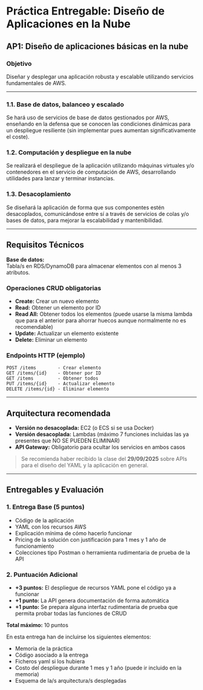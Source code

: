 # Práctica Entregable: Diseño de Aplicaciones en la Nube

## AP1: Diseño de aplicaciones básicas en la nube

### Objetivo
Diseñar y desplegar una aplicación robusta y escalable utilizando servicios fundamentales de AWS.

---

### 1.1. Base de datos, balanceo y escalado
Se hará uso de servicios de base de datos gestionados por AWS, enseñando en la defensa que se conocen las condiciones dinámicas para un despliegue resiliente (sin implementar pues aumentan significativamente el coste).

### 1.2. Computación y despliegue en la nube
Se realizará el despliegue de la aplicación utilizando máquinas virtuales y/o contenedores en el servicio de computación de AWS, desarrollando utilidades para lanzar y terminar instancias.

### 1.3. Desacoplamiento
Se diseñará la aplicación de forma que sus componentes estén desacoplados, comunicándose entre sí a través de servicios de colas y/o bases de datos, para mejorar la escalabilidad y mantenibilidad.

---

## Requisitos Técnicos

**Base de datos:**  
Tabla/s en RDS/DynamoDB para almacenar elementos con al menos 3 atributos.

### Operaciones CRUD obligatorias
- **Create:** Crear un nuevo elemento  
- **Read:** Obtener un elemento por ID  
- **Read All:** Obtener todos los elementos (puede usarse la misma lambda que para el anterior para ahorrar huecos aunque normalmente no es recomendable)  
- **Update:** Actualizar un elemento existente  
- **Delete:** Eliminar un elemento

### Endpoints HTTP (ejemplo)
```
POST /items        - Crear elemento
GET /items/{id}    - Obtener por ID
GET /items         - Obtener todos
PUT /items/{id}    - Actualizar elemento
DELETE /items/{id} - Eliminar elemento
```

---

## Arquitectura recomendada
- **Versión no desacoplada:** EC2 (o ECS si se usa Docker)  
- **Versión desacoplada:** Lambdas (máximo 7 funciones incluidas las ya presentes que NO SE PUEDEN ELIMINAR)  
- **API Gateway:** Obligatorio para ocultar los servicios en ambos casos  

> Se recomienda haber recibido la clase del **29/09/2025** sobre APIs para el diseño del YAML y la aplicación en general.

---

## Entregables y Evaluación

### 1. Entrega Base (5 puntos)
- Código de la aplicación  
- YAML con los recursos AWS  
- Explicación mínima de cómo hacerlo funcionar  
- Pricing de la solución con justificación para 1 mes y 1 año de funcionamiento  
- Colecciones tipo Postman o herramienta rudimentaria de prueba de la API  

### 2. Puntuación Adicional
- **+3 puntos:** El despliegue de recursos YAML pone el código ya a funcionar  
- **+1 punto:** La API genera documentación de forma automática  
- **+1 punto:** Se prepara alguna interfaz rudimentaria de prueba que permita probar todas las funciones de CRUD  

**Total máximo:** 10 puntos


En esta entrega han de incluirse los siguientes elementos:

- Memoria de la práctica
- Código asociado a la entrega
- Ficheros yaml si los hubiera
- Costo del despliegue durante 1 mes y 1 año (puede ir incluido en la memoria)
- Esquema de la/s arquitectura/s desplegadas